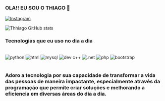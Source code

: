 ### OLA!! EU SOU O THIAGO 👋

[![Instagram](https://img.shields.io/badge/Instagram-E4405F?style=for-the-badge&logo=instagram&logoColor=white)]([https://www.instagram.com/thh.carvalho/])

![Thhiago GitHub stats](https://github-readme-stats.vercel.app/api?username=ThhiagoCarvalho&show_icons=true&theme=radical)

### Tecnologias que eu uso no dia a dia

<div style="display: inline_block"><br/>
    <img align="center" alt="python" src="https://img.shields.io/badge/Python-14354C?style=for-the-badge&logo=python&logoColor=white"/>
    <img align="center" alt="html" src="https://img.shields.io/badge/HTML-239120?style=for-the-badge&logo=html5&logoColor=white"/>
    <img align="center" alt="mysql" src="https://img.shields.io/badge/MySQL-00000F?style=for-the-badge&logo=mysql&logoColor=white"/>
    <img align="center" alt="dev c++" src="https://img.shields.io/badge/C%2B%2B-00599C?style=for-the-badge&logo=c%2B%2B&logoColor=white"/>
    <img align="center" alt=".net" src="https://img.shields.io/badge/.NET-5C2D91?style=for-the-badge&logo=.net&logoColor=white"/>   
    <img align="center" alt="php" src="https://img.shields.io/badge/PHP-777BB4?style=for-the-badge&logo=php&logoColor=white"/>
    <img align="center" alt="bootstrap" src="https://img.shields.io/badge/Bootstrap-563D7C?style=for-the-badge&logo=bootstrap&logoColor=white"/>
    
</div><br/>

### Adoro a tecnologia por sua capacidade de transformar a vida das pessoas de maneira impactante, especialmente através da programação  que permite criar soluções e melhorando a eficiencia em diversas áreas do dia a dia.
